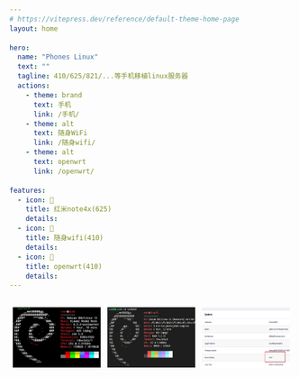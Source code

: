 ```yaml
---
# https://vitepress.dev/reference/default-theme-home-page
layout: home

hero:
  name: "Phones Linux"
  text: ""
  tagline: 410/625/821/...等手机移植linux服务器
  actions:
    - theme: brand
      text: 手机
      link: /手机/
    - theme: alt
      text: 随身WiFi
      link: /随身wifi/
    - theme: alt
      text: openwrt
      link: /openwrt/

features:
  - icon: 📱
    title: 红米note4x(625)
    details: 
  - icon: 📶
    title: 随身wifi(410)
    details: 
  - icon: 📶
    title: openwrt(410)
    details: 
---
```

<br/>
<div style="display: flex;justify-content: space-around;">
<img src="./public/mido.jpg"  width="31%"/>
<img src="./public/410.png"  width="31%"/>
<img src="./public/openwrt.jpg"  width="31%"/>
</div>
